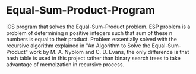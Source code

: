 # Equal-Sum-Product-Program
iOS program that solves the Equal-Sum-Product problem. ESP problem is a problem of determining n positive integers such that 
sum of these n numbers is equal to their product. Problem essentially solved with the recursive algorithm explained in 
"An Algorithm to Solve the Equal-Sum-Product" work by M. A. Nyblom and C. D. Evans, the only difference is that hash table is
used in this project rather than binary search trees to take advantage of memoization in recursive process.
